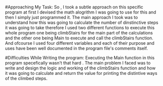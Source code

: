 #Approaching My Task:
So , I took a subtle approach on this specific program at first I devised the math alogrithm I was going to use for this and then I simply just programmed it.
The main approach I took was to understand how this was going to calculate the number of dinstinctive steps it was going to take therefore I used two different functions to execute this whole program one being climbStairs for the main part of the calculations and the other one being Main to execute and
call the climbStairs function.
And ofcourse I used four different variables and each of their purpose and uses have been well documented in the program file's comments itself.



#Difficulties While Writing the program:
Executing the Main function in this program specefically wasn't that hard .
The main problem I faced was to write and design the logic and working of the climbStairs function and how it was going to calculate and return the value for printing the distintive ways of the climbed steps.
